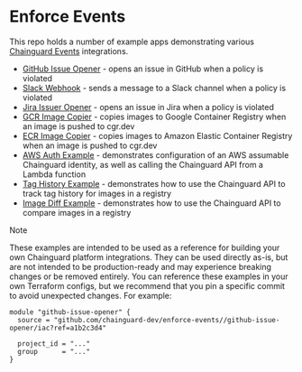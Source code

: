 # Enforce Events

This repo holds a number of example apps demonstrating various [Chainguard Events](https://edu.chainguard.dev/chainguard/chainguard-enforce/reference/events/) integrations.

- [GitHub Issue Opener](./github-issue-opener/README.md) - opens an issue in GitHub when a policy is violated
- [Slack Webhook](./slack-webhook/README.md) - sends a message to a Slack channel when a policy is violated
- [Jira Issuer Opener](./jira-issue-opener/) - opens an issue in Jira when a policy is violated
- [GCR Image Copier](./image-copy-gcr/) - copies images to Google Container Registry when an image is pushed to cgr.dev
- [ECR Image Copier](./image-copy-ecr/) - copies images to Amazon Elastic Container Registry when an image is pushed to cgr.dev
- [AWS Auth Example](./aws-auth/) - demonstrates configuration of an AWS assumable Chainguard identity, as well as calling the Chainguard API from a Lambda function
- [Tag History Example](./tag-history/) - demonstrates how to use the Chainguard API to track tag history for images in a registry
- [Image Diff Example](./image-diff/) - demonstrates how to use the Chainguard API to compare images in a registry

> [!NOTE]
> These examples are intended to be used as a reference for building your own Chainguard platform integrations.
> They can be used directly as-is, but are not intended to be production-ready and may experience breaking changes or be removed entirely.
> You can reference these examples in your own Terraform configs, but we recommend that you pin a specific commit to avoid unexpected changes.
> For example:

```hcl
module "github-issue-opener" {
  source = "github.com/chainguard-dev/enforce-events//github-issue-opener/iac?ref=a1b2c3d4"

  project_id = "..."
  group      = "..."
}
